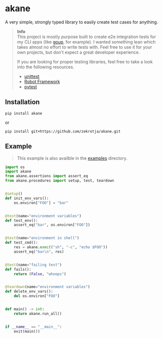 # akane

A very simple, strongly typed library to easily create test cases for anything.

> **Info**  
> This project is mostly purpose built to create e2e integration tests for my CLI apps
> (like [goup](https://github.com/zekroTJA/goup), for example). I wanted something lean
> which takes almost no effort to write tests with. Feel free to use it for your own 
> projects, but don't expect a great developer experience.  
>
> If you are looking for proper testing libraries, feel free to take a look into the
> following resources.  
> - [unittest](https://docs.python.org/3/library/unittest.html)
> - [Robot Framework](https://robotframework.org/)
> - [pytest](https://github.com/pytest-dev/pytest)

## Installation

```
pip install akane
```

or

```
pip install git+https://github.com/zekrotja/akane.git
```

## Example

> This example is also availble in the [examples](examples/simple/main.py) directory.
```py
import os
import akane
from akane.assertions import assert_eq
from akane.procedures import setup, test, teardown


@setup()
def init_env_vars():
    os.environ["FOO"] = "bar"


@test(name="environment variables")
def test_env():
    assert_eq("bar", os.environ["FOO"])


@test(name="environment in shell")
def test_cmd():
    res = akane.exec(("sh", "-c", "echo $FOO"))
    assert_eq("bar\n", res)


@test(name="failing test")
def fails():
    return (False, "whoops")


@teardown(name="environment variables")
def delete_env_vars():
    del os.environ["FOO"]


def main() -> int:
    return akane.run_all()


if __name__ == "__main__":
    exit(main())
```